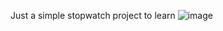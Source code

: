Just a simple stopwatch project to learn
![image](https://user-images.githubusercontent.com/92431880/146521827-baad0923-4e29-4bf1-b746-629963b6ecd7.png)
